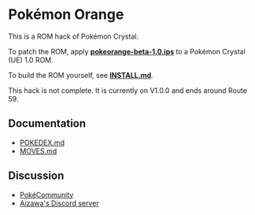 # Pokémon Orange

This is a ROM hack of Pokémon Crystal.

To patch the ROM, apply [**pokeorange-beta-1.0.ips**](patches/pokeorange-beta-1.0.ips) to a Pokémon Crystal (UE) 1.0 ROM.

To build the ROM yourself, see [**INSTALL.md**](INSTALL.md).

This hack is not complete. It is currently on V1.0.0 and ends around Route 59.

## Documentation

* [POKEDEX.md](POKEDEX.md)
* [MOVES.md](MOVES.md)

## Discussion

* [PokéCommunity](https://www.pokecommunity.com/showthread.php?t=387653)
* [Aizawa's Discord server](https://discord.gg/UKTyj3t)
